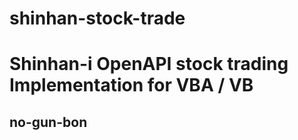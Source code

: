 # shinhan-stock-trade
Shinhan-i OpenAPI stock trading Implementation for VBA / VB
===

no-gun-bon 
---
